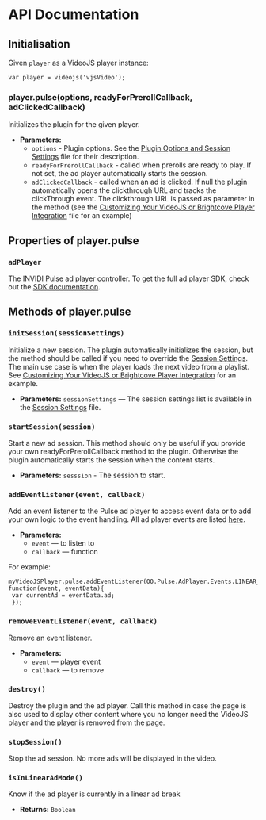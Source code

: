# API Documentation

## Initialisation
Given `player` as a VideoJS player instance:
```
var player = videojs('vjsVideo');
```


### player.pulse(options, readyForPrerollCallback, adClickedCallback)

Initializes the plugin for the given player.

 * **Parameters:**
   * `options` - Plugin options. See the [Plugin Options and Session Settings](options-settings.md) file for their description.
   * `readyForPrerollCallback` - called when prerolls are ready to play. If not set, the ad player automatically starts the session.
   * `adClickedCallback` - called when an ad is clicked. If null the plugin automatically opens the clickthrough URL and tracks the clickThrough event. The  clickthrough URL is passed as parameter in the method (see the [Customizing Your VideoJS or Brightcove Player Integration](player-customization.md) file for an example)

## Properties of player.pulse

### `adPlayer`

The INVIDI Pulse ad player controller. To get the full ad player SDK, check out the [SDK documentation](http://pulse-sdks.videoplaza.com/pulse-html5/latest/index.html).

## Methods of player.pulse

### `initSession(sessionSettings)`

Initialize a new session. The plugin automatically initializes the session, but the method should be called if you need to override the [Session Settings](options-settings.md#session-settings). The main use case is when the player loads the next video from a playlist. See [Customizing Your VideoJS or Brightcove Player Integration](player-customization.md) for an example.

 * **Parameters:** `sessionSettings`  — The session settings list is available in the [Session Settings](options-settings.md#session-settings) file.

### `startSession(session)`

Start a new ad session. This method should only be useful if you provide your own readyForPrerollCallback method to the plugin. Otherwise the plugin automatically starts the session when the content starts.
 * **Parameters:** `sesssion` - The session to start.

### `addEventListener(event, callback)`

Add an event listener to the Pulse ad player to access event data or to add your own logic to the event handling. All ad player events are listed [here](http://pulse-sdks.videoplaza.com/pulse-html5/latest/OO.Pulse.AdPlayer.Events.html).

 * **Parameters:**
   * `event` — to listen to
   * `callback` — function

For example:
```
myVideoJSPlayer.pulse.addEventListener(OO.Pulse.AdPlayer.Events.LINEAR_AD_STARTED, function(event, eventData){
 var currentAd = eventData.ad;
 });
```

### `removeEventListener(event, callback)`

Remove an event listener.

 * **Parameters:**
   * `event` — player event
   * `callback` — to remove

### `destroy()`

Destroy the plugin and the ad player. Call this method in case the page is also used to display other content where you no longer need the VideoJS player and the player is removed from the page.

### `stopSession()`

Stop the ad session. No more ads will be displayed in the video.

### `isInLinearAdMode()`

Know if the ad player is currently in a linear ad break

 * **Returns:** `Boolean`
